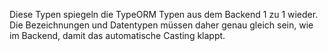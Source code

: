 Diese Typen spiegeln die TypeORM Typen aus dem Backend 1 zu 1 wieder.
Die Bezeichnungen und Datentypen müssen daher genau gleich sein, wie im Backend, damit das automatische Casting klappt.
